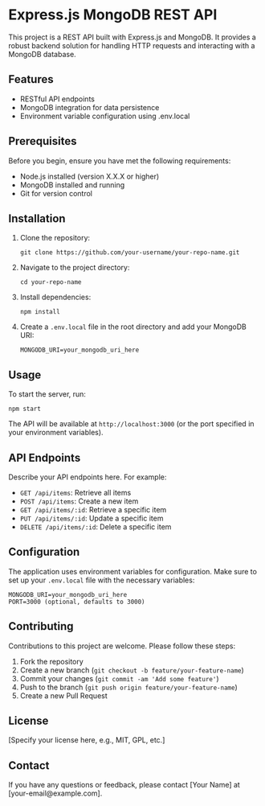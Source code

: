 <h1>Express.js MongoDB REST API</h1>

<p>This project is a REST API built with Express.js and MongoDB. It provides a robust backend solution for handling HTTP requests and interacting with a MongoDB database.</p>

<h2>Features</h2>

<ul>
  <li>RESTful API endpoints</li>
  <li>MongoDB integration for data persistence</li>
  <li>Environment variable configuration using .env.local</li>
</ul>

<h2>Prerequisites</h2>

<p>Before you begin, ensure you have met the following requirements:</p>

<ul>
  <li>Node.js installed (version X.X.X or higher)</li>
  <li>MongoDB installed and running</li>
  <li>Git for version control</li>
</ul>

<h2>Installation</h2>

<ol>
  <li>Clone the repository:
    <pre><code>git clone https://github.com/your-username/your-repo-name.git</code></pre>
  </li>
  <li>Navigate to the project directory:
    <pre><code>cd your-repo-name</code></pre>
  </li>
  <li>Install dependencies:
    <pre><code>npm install</code></pre>
  </li>
  <li>Create a <code>.env.local</code> file in the root directory and add your MongoDB URI:
    <pre><code>MONGODB_URI=your_mongodb_uri_here</code></pre>
  </li>
</ol>

<h2>Usage</h2>

<p>To start the server, run:</p>

<pre><code>npm start</code></pre>

<p>The API will be available at <code>http://localhost:3000</code> (or the port specified in your environment variables).</p>

<h2>API Endpoints</h2>

<p>Describe your API endpoints here. For example:</p>

<ul>
  <li><code>GET /api/items</code>: Retrieve all items</li>
  <li><code>POST /api/items</code>: Create a new item</li>
  <li><code>GET /api/items/:id</code>: Retrieve a specific item</li>
  <li><code>PUT /api/items/:id</code>: Update a specific item</li>
  <li><code>DELETE /api/items/:id</code>: Delete a specific item</li>
</ul>

<h2>Configuration</h2>

<p>The application uses environment variables for configuration. Make sure to set up your <code>.env.local</code> file with the necessary variables:</p>

<pre><code>MONGODB_URI=your_mongodb_uri_here
PORT=3000 (optional, defaults to 3000)</code></pre>

<h2>Contributing</h2>

<p>Contributions to this project are welcome. Please follow these steps:</p>

<ol>
  <li>Fork the repository</li>
  <li>Create a new branch (<code>git checkout -b feature/your-feature-name</code>)</li>
  <li>Commit your changes (<code>git commit -am 'Add some feature'</code>)</li>
  <li>Push to the branch (<code>git push origin feature/your-feature-name</code>)</li>
  <li>Create a new Pull Request</li>
</ol>

<h2>License</h2>

<p>[Specify your license here, e.g., MIT, GPL, etc.]</p>

<h2>Contact</h2>

<p>If you have any questions or feedback, please contact [Your Name] at [your-email@example.com].</p>
